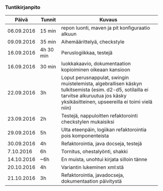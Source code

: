 ### Tuntikirjanpito
Päivä | Tunnit | Kuvaus
--------------- | ----- | ------
06.09.2016 | 15 min | repon luonti, maven ja pit konfiguraatio alkuun
09.09.2016 | 35 min | Aihemäärittelyä, checkstyle
16.09.2016 | 4h 30 min | Peruslogiikkaa, testejä
16.09.2016 | 30 min | luokkakaavio, dokumentaation kopioiminen oikeaan kansioon
22.09.2016 | 3h | Loput perusnappulat, swingin muistelemista, algebrallisen käskyn tulkitsemista (esim. d2-d5, sotilailla ei tarvitse alkuruutua jos käsky yksikäsitteinen, upseereilla ei toimi vielä niin)
23.09.2016 | 2h | Testejä, nappuloitten refaktorointi checkstylen mukaisiksi
29.09.2016 | 5h | UIta eteenpäin, logiikan refaktorointia pois komponenteista
30.09.2016 | 4h | Refaktorointia, java docseja, testejä
7.10.2016 | 6h | Tornitus, ohestalyönti, shakki
14.10.2016 | ~6h | En muista, unohtui kirjata silloin tänne
20.10.2016 | 4h | Variantin lukeminen xml:stä
21.10.2016 | 3h | Refaktorointia, javadocseja, dokumentaation päivitystä
